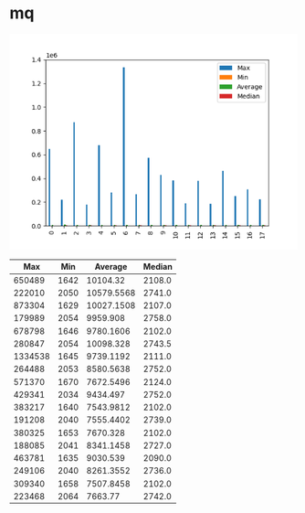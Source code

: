 # mq
![mq](mq.png)

| Max     | Min  | Average    | Median |
| ------- | ---- | ---------- | ------ |
| 650489  | 1642 | 10104.32   | 2108.0 |
| 222010  | 2050 | 10579.5568 | 2741.0 |
| 873304  | 1629 | 10027.1508 | 2107.0 |
| 179989  | 2054 | 9959.908   | 2758.0 |
| 678798  | 1646 | 9780.1606  | 2102.0 |
| 280847  | 2054 | 10098.328  | 2743.5 |
| 1334538 | 1645 | 9739.1192  | 2111.0 |
| 264488  | 2053 | 8580.5638  | 2752.0 |
| 571370  | 1670 | 7672.5496  | 2124.0 |
| 429341  | 2034 | 9434.497   | 2752.0 |
| 383217  | 1640 | 7543.9812  | 2102.0 |
| 191208  | 2040 | 7555.4402  | 2739.0 |
| 380325  | 1653 | 7670.328   | 2102.0 |
| 188085  | 2041 | 8341.1458  | 2727.0 |
| 463781  | 1635 | 9030.539   | 2090.0 |
| 249106  | 2040 | 8261.3552  | 2736.0 |
| 309340  | 1658 | 7507.8458  | 2102.0 |
| 223468  | 2064 | 7663.77    | 2742.0 |
